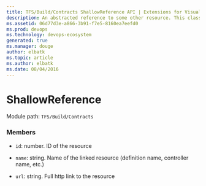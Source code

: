 ```yaml
---
title: TFS/Build/Contracts ShallowReference API | Extensions for Visual Studio Team Services
description: An abstracted reference to some other resource. This class is used to provide the build data contracts with a uniform way to reference other resources in a way that provides easy traversal through links.
ms.assetid: 06d77d3e-a866-3b91-f7e5-8160ea7eefd0
ms.prod: devops
ms.technology: devops-ecosystem
generated: true
ms.manager: douge
author: elbatk
ms.topic: article
ms.author: elbatk
ms.date: 08/04/2016
---
```


# ShallowReference

Module path: `TFS/Build/Contracts`


### Members

* `id`: number. ID of the resource

* `name`: string. Name of the linked resource (definition name, controller name, etc.)

* `url`: string. Full http link to the resource

